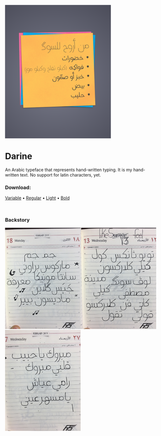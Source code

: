

<img src="art/sticker-demo.png" width="350" alt="Writing text using Darine typeface"/>





# Darine

An Arabic typeface that represents hand-written typing. It is my hand-written text.
No support for latin characters, yet.

### Download:

 [Variable](https://raw.githubusercontent.com/bluemix/darine-typeface/master/DarineGX.ttf)	 •
 [Regular](https://raw.githubusercontent.com/bluemix/darine-typeface/master/Darine-Regular.ttf)	 • [Light](https://raw.githubusercontent.com/bluemix/darine-typeface/master/Darine-Light.ttf)  •  [Bold](https://raw.githubusercontent.com/bluemix/darine-typeface/master/Darine-Bold.ttf)

<br>

### Backstory

<img src="sketches/IMG_1245_2_resized.jpg" width="250" alt="Sketches for Darine typeface"/><img src="sketches/IMG_9892_resized.JPG" width="250" alt="Sketches for Darine typeface"/><img src="sketches/IMG_1378_resized.JPG" width="250" alt="Sketches for Darine typeface"/>





